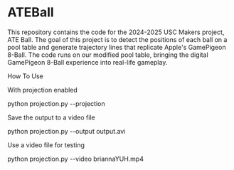 # ATEBall

This repository contains the code for the 2024-2025 USC Makers project, ATE Ball. The goal of this project is to detect the positions of each ball on a pool table and generate trajectory lines that replicate Apple's GamePigeon 8-Ball. The code runs on our modified pool table, bringing the digital GamePigeon 8-Ball experience into real-life gameplay.

How To Use

With projection enabled

python projection.py --projection

Save the output to a video file

python projection.py --output output.avi

Use a video file for testing

python projection.py --video briannaYUH.mp4

